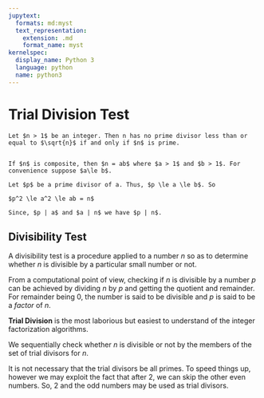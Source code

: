 ```yaml
---
jupytext:
  formats: md:myst
  text_representation:
    extension: .md
    format_name: myst
kernelspec:
  display_name: Python 3
  language: python
  name: python3
---
```


# Trial Division Test

```{prf:theorem}
Let $n > 1$ be an integer. Then n has no prime divisor less than or equal to $\sqrt{n}$ if and only if $n$ is prime.
```

```{prf:proof}

If $n$ is composite, then $n = ab$ where $a > 1$ and $b > 1$. For convenience suppose $a\le b$. 

Let $p$ be a prime divisor of a. Thus, $p \le a \le b$. So

$p^2 \le a^2 \le ab = n$

Since, $p | a$ and $a | n$ we have $p | n$.
```

## Divisibility Test

A divisibility test is a procedure applied to a number $n$ so as to determine whether $n$ is divisible by a particular small number or not. 

From a computational point of view, checking if $n$ is divisible by a number $p$ can be achieved by dividing $n$ by $p$ and getting the quotient and remainder. For remainder being 0, the number is said to be divisible and $p$ is said to be a *factor* of $n$.

**Trial Division** is the most laborious but easiest to understand of the integer factorization algorithms.

We sequentially check whether *n* is divisible or not by the members of the set of trial divisors for *n*. 
 <!--TODO: FIXME:  -->

It is not necessary that the trial divisors be all primes. To speed things up, however we may exploit the fact that after 2, we can skip the other even numbers. So, 2 and the odd numbers may be used as trial divisors.